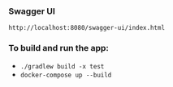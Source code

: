 
### Swagger UI
```http://localhost:8080/swagger-ui/index.html```

### To build and run the app:
- `./gradlew build -x test`
- `docker-compose up --build`
